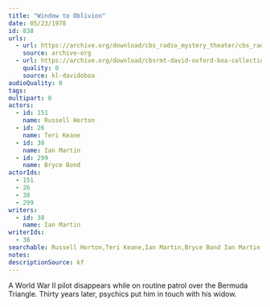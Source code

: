 ```yaml
---
title: "Window to Oblivion"
date: 05/23/1978
id: 838
urls: 
  - url: https://archive.org/download/cbs_radio_mystery_theater/cbs_radio_mystery_theater-0801-0850.zip/cbs_radio_mystery_theater-0801-0850%2Fcbsrmt_0838_the_window_to_oblivion.mp3
    source: archive-org
  - url: https://archive.org/download/cbsrmt-david-oxford-boa-collection/CBSRMT-780523-0838-Window-to-Oblivion-(128-48)_WBBM-JE-{BoA}.mp3
    quality: 0
    source: kl-davidoboa
audioQuality: 0
tags: 
multipart: 0
actors:  
  - id: 151
    name: Russell Horton  
  - id: 26
    name: Teri Keane  
  - id: 38
    name: Ian Martin  
  - id: 299
    name: Bryce Bond
actorIds:  
  - 151  
  - 26  
  - 38  
  - 299
writers:  
  - id: 38
    name: Ian Martin
writerIds:  
  - 38
searchable: Russell Horton,Teri Keane,Ian Martin,Bryce Bond Ian Martin
notes: 
descriptionSource: kf
---
```

A World War II pilot disappears while on routine patrol over the Bermuda Triangle. Thirty years later, psychics put him in touch with his widow.